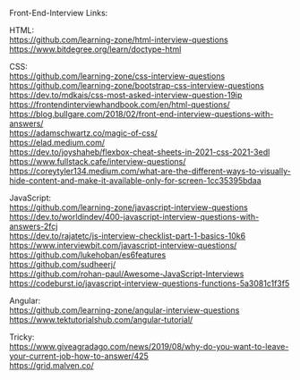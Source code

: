 Front-End-Interview Links: <br>

HTML: <br>
https://github.com/learning-zone/html-interview-questions <br>
https://www.bitdegree.org/learn/doctype-html

CSS: <br>
https://github.com/learning-zone/css-interview-questions <br>
https://github.com/learning-zone/bootstrap-css-interview-questions<br>
https://dev.to/mdkais/css-most-asked-interview-question-19ip <br>
https://frontendinterviewhandbook.com/en/html-questions/ <br>
https://blog.bullgare.com/2018/02/front-end-interview-questions-with-answers/ <br>
https://adamschwartz.co/magic-of-css/ <br>
https://elad.medium.com/ <br>
https://dev.to/joyshaheb/flexbox-cheat-sheets-in-2021-css-2021-3edl <br>
https://www.fullstack.cafe/interview-questions/ <br>
https://coreytyler134.medium.com/what-are-the-different-ways-to-visually-hide-content-and-make-it-available-only-for-screen-1cc35395bdaa <br>

JavaScript: <br>
https://github.com/learning-zone/javascript-interview-questions <br>
https://dev.to/worldindev/400-javascript-interview-questions-with-answers-2fcj <br>
https://dev.to/rajatetc/js-interview-checklist-part-1-basics-10k6 <br>
https://www.interviewbit.com/javascript-interview-questions/ <br>
https://github.com/lukehoban/es6features <br>
https://github.com/sudheerj/ <br>
https://github.com/rohan-paul/Awesome-JavaScript-Interviews <br>
https://codeburst.io/javascript-interview-questions-functions-5a3081c1f3f5 <br>

Angular: <br>
https://github.com/learning-zone/angular-interview-questions <br>
https://www.tektutorialshub.com/angular-tutorial/ <br>

Tricky:<br>
https://www.giveagradago.com/news/2019/08/why-do-you-want-to-leave-your-current-job-how-to-answer/425 <br>
https://grid.malven.co/ <br>
